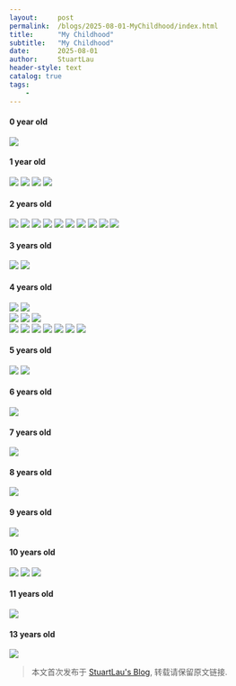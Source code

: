 ```yaml
---
layout:     post
permalink:  /blogs/2025-08-01-MyChildhood/index.html
title:      "My Childhood"
subtitle:   "My Childhood"
date:       2025-08-01
author:     StuartLau
header-style: text
catalog: true
tags:
    - 
---
```

#### 0 year old
<div>
<img src="/images/in-post/MyChildhood-0y-1.jpg">
</div>

#### 1 year old
<img src="/images/in-post/MyChildhood-1y-1.jpg">
<img src="/images/in-post/MyChildhood-1y-3.jpg">
<img src="/images/in-post/MyChildhood-1y-4.jpg">
<img src="/images/in-post/MyChildhood-1y-2.jpg">

#### 2 years old
<div>
<img src="/images/in-post/MyChildhood-2y-1.jpg">
<img src="/images/in-post/MyChildhood-2y-2.jpg">
<img src="/images/in-post/MyChildhood-2y-3.jpg">
<img src="/images/in-post/MyChildhood-2y-4.jpg">
<img src="/images/in-post/MyChildhood-2y-5.jpg">
<img src="/images/in-post/MyChildhood-2y-6.jpg">
<img src="/images/in-post/MyChildhood-2y-7.jpg">
<img src="/images/in-post/MyChildhood-2y-8.jpg">
<img src="/images/in-post/MyChildhood-2y-9.jpg">
<img src="/images/in-post/MyChildhood-2y-10.jpg">
</div>

#### 3 years old
<div>
<img src="/images/in-post/MyChildhood-3y-1.jpg">
<img src="/images/in-post/MyChildhood-3y-2.jpg">
</div>

#### 4 years old
<div>
<img src="/images/in-post/MyChildhood-4y-1.jpg">
<img src="/images/in-post/MyChildhood-4y-4.jpg">
</div>
<div class="third">
<img src="/images/in-post/MyChildhood-4y-2.jpg">
<img src="/images/in-post/MyChildhood-4y-3.jpg">
<img src="/images/in-post/MyChildhood-4y-5.jpg">
</div>
<div>
<img src="/images/in-post/MyChildhood-4y-6.jpg">
<img src="/images/in-post/MyChildhood-4y-7.jpg">
<img src="/images/in-post/MyChildhood-4y-8.jpg">
<img src="/images/in-post/MyChildhood-4y-9.jpg">
<img src="/images/in-post/MyChildhood-4y-10.jpg">
<img src="/images/in-post/MyChildhood-4y-11.jpg">
<img src="/images/in-post/MyChildhood-4y-12.jpg">
</div>

#### 5 years old
<div>
<img src="/images/in-post/MyChildhood-5y-1.jpg">
<img src="/images/in-post/MyChildhood-5y-2.jpg">
</div>

#### 6 years old
<div>
<img src="/images/in-post/MyChildhood-6y-1.jpg">
</div>

#### 7 years old
<div>
<img src="/images/in-post/MyChildhood-7y-1.jpg">
</div>

#### 8 years old
<div>
<img src="/images/in-post/MyChildhood-8y-1.jpg">
</div>

#### 9 years old
<div>
<img src="/images/in-post/MyChildhood-9y-1.jpg">
</div>

#### 10 years old
<div class="third">
<img src="/images/in-post/MyChildhood-10y-1.jpg">
<img src="/images/in-post/MyChildhood-10y-2.jpg">
<img src="/images/in-post/MyChildhood-10y-3.jpg">
</div>

#### 11 years old
<div>
<img src="/images/in-post/MyChildhood-11y-1.jpg">
</div>

#### 13 years old
<div>
<img src="/images/in-post/MyChildhood-13y-1.jpg">
</div>


> 本文首次发布于 [StuartLau's Blog](https://stuartlau.github.io), 转载请保留原文链接.
